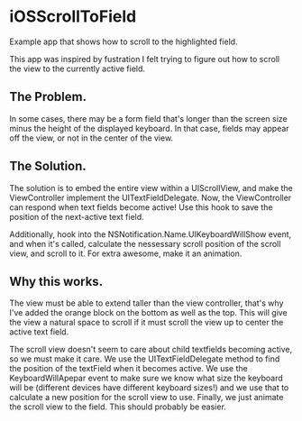 # iOSScrollToField
Example app that shows how to scroll to the highlighted field.

This app was inspired by fustration I felt trying to figure out how to scroll the view to the currently active field.

## The Problem.
In some cases, there may be a form field that's longer than the screen size minus the height of the displayed keyboard. In that case, fields may appear off the view, or not in the center of the view. 

## The Solution.
The solution is to embed the entire view within a UIScrollView, and make the ViewController implement the UITextFieldDelegate. Now, the ViewController can respond when text fields become active! Use this hook to save the position of the next-active text field. 

Additionally, hook into the NSNotification.Name.UIKeyboardWillShow event, and when it's called, calculate the nessessary scroll position of the scroll view, and scroll to it. For extra awesome, make it an animation.

## Why this works.
The view must be able to extend taller than the view controller, that's why I've added the orange block on the bottom as well as the top. This will give the view a natural space to scroll if it must scroll the view up to center the active text field.

The scroll view doesn't seem to care about child textfields becoming active, so we must make it care. We use the UITextFieldDelegate method to find the position of the textField when it becomes active. We use the KeyboardWillApepar event to make sure we know what size the keyboard will be (different devices have different keyboard sizes!) and we use that to calculate a new position for the scroll view to use. Finally, we just animate the scroll view to the field. This should probably be easier.
